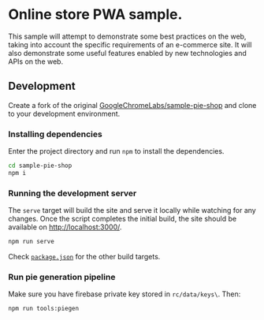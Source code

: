 # Online store PWA sample.

This sample will attempt to demonstrate some best practices on the web, taking
into account the specific requirements of an e-commerce site. It will also
demonstrate some useful features enabled by new technologies and APIs on the
web.

## Development

Create a fork of the original
[GoogleChromeLabs/sample-pie-shop](https://github.com/GoogleChromeLabs/sample-pie-shop)
and clone to your development environment.

### Installing dependencies

Enter the project directory and run `npm` to install the dependencies.

```sh
cd sample-pie-shop
npm i
```

### Running the development server

The `serve` target will build the site and serve it locally while watching for
any changes. Once the script completes the initial build, the site should be
available on <http://localhost:3000/>.

```sh
npm run serve
```

Check [`package.json`](package.json) for the other build targets.

### Run pie generation pipeline

Make sure you have firebase private key stored in `rc/data/keys\`. Then:

```sh
npm run tools:piegen
```
